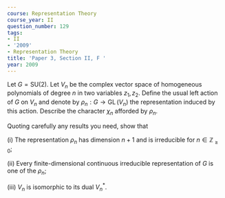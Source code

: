 ```yaml
---
course: Representation Theory
course_year: II
question_number: 129
tags:
- II
- '2009'
- Representation Theory
title: 'Paper 3, Section II, F '
year: 2009
---
```




Let $G=\mathrm{SU}(2)$. Let $V_{n}$ be the complex vector space of homogeneous polynomials of degree $n$ in two variables $z_{1}, z_{2}$. Define the usual left action of $G$ on $V_{n}$ and denote by $\rho_{n}: G \rightarrow \operatorname{GL}\left(V_{n}\right)$ the representation induced by this action. Describe the character $\chi_{n}$ afforded by $\rho_{n}$.

Quoting carefully any results you need, show that

(i) The representation $\rho_{n}$ has dimension $n+1$ and is irreducible for $n \in \mathbb{Z}_{\geqslant 0}$;

(ii) Every finite-dimensional continuous irreducible representation of $G$ is one of the $\rho_{n}$;

(iii) $V_{n}$ is isomorphic to its dual $V_{n}^{*}$.